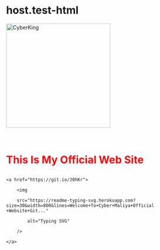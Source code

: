 # host.test-html

<p align="left">
  <a href="https://github.com/CyberMaliya/CyberKing"><img width="282" src="https://denvercoder1-github-readme-stats.vercel.app/api/pin/?username=CyberMaliya&repo=CyberKing&theme=highcontrast&bg_color=1F222E&title_color=CEFF00&icon_color=F8D866&hide_border=false&show_icons=true" alt="CyberKing"></a>
<p align="left"><br>


<h1><font color="red">This Is My Official Web Site</font></h>


## <!-- Typing SVG -->

<p align="center">

    <a href="https://git.io/J0hKr">

        <img

        src="https://readme-typing-svg.herokuapp.com?size=30&width=800&lines=Welcome+To+Cyber+Maliya+Official +Website+Git..."

            alt="Typing SVG"

        />

    </a>

</p>

